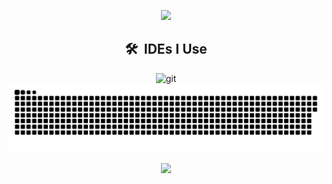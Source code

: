 <p align='center'>
  <picture>
    <img src="https://capsule-render.vercel.app/api?type=waving&height=200&color=gradient&text=shane0411&textBg=false&fontSize=50&fontAlignY=50&animation=twinkling&desc=BGSTMRR&descSize=20&descAlign=60&descAlignY=65"/>
  </picture>
</p>
<h2 align="center">🛠 &nbsp;IDEs I Use</h2>
<div align="center">
  <img src='https://cdn.jsdelivr.net/gh/devicons/devicon@master/icons/pycharm/pycharm-original.svg' alt="git" width="45" height="45" />
</div>

<div align="center">
  <picture>
    <source media="(prefers-color-scheme: dark)" srcset="https://raw.githubusercontent.com/shane04111/shane04111/output/github-contribution-grid-snake-dark.svg">
    <source media="(prefers-color-scheme: light)" srcset="https://raw.githubusercontent.com/shane04111/shane04111/output/github-contribution-grid-snake.svg">
    <img alt="github contribution grid snake animation" src="https://raw.githubusercontent.com/shane04111/shane04111/output/github-contribution-grid-snake.svg">
  </picture>
</div>
<p align='center'>
  <picture>
    <img src="https://capsule-render.vercel.app/api?type=waving&height=120&color=gradient&text=shane0411&textBg=false&fontSize=50&fontAlignY=50&animation=fadeIn&desc=BGSTMRR&descSize=20&descAlign=60&descAlignY=80&section=footer"/>
  </picture>
</p>
